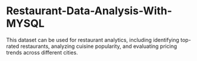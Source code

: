 # Restaurant-Data-Analysis-With-MYSQL
This dataset can be used for restaurant analytics, including identifying top-rated restaurants, analyzing cuisine popularity, and evaluating pricing trends across different cities.
